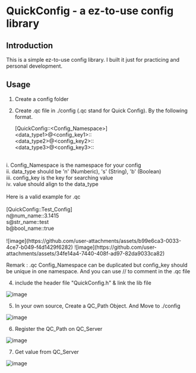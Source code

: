 # QuickConfig - a ez-to-use config library

## Introduction
This is a simple ez-to-use config library. I built it just for practicing and personal development.

## Usage
1. Create a config folder

2. Create .qc file in ./config (.qc stand for Quick Config). By the following format.

    [QuickConfig::<Config_Namespace>]</br>
    <data_type1>@<config_key1>::<value1></br>
    <data_type2>@<config_key2>::<value2></br>
    <data_type3>@<config_key3>::<value3></br>
</br>
    i. Config_Namespace is the namespace for your config</br>
    ii. data_type should be 'n' (Numberic), 's' (String), 'b' (Boolean)</br>
    iii. config_key is the key for searching value</br>
    iv. value should align to the data_type</br>
</br>
Here is a valid example for .qc</br>
</br>
    [QuickConfig::Test_Config]</br>
    n@num_name::3.1415</br>
    s@str_name::test</br>
    b@bool_name::true</br>
</br>
![image](https://github.com/user-attachments/assets/b99e6ca3-0033-4ce7-b049-f4d1429f6282)
![image](https://github.com/user-attachments/assets/34fe14a4-7440-408f-ad97-82da9033ca82)

Remark : .qc Config_Namespace can be duplicated
         but config_key should be unique in one namespace.
         And you can use // to comment in the .qc file

    
4. include the header file "QuickConfig.h" & link the lib file

![image](https://github.com/user-attachments/assets/455fb5da-ee0b-4297-a6e7-926fe38abbcf)

5. In your own source, Create a QC_Path Object. And Move to ./config

![image](https://github.com/user-attachments/assets/6e74e724-3d2c-4963-a328-48ebb0fa317b)

6. Register the QC_Path on QC_Server

![image](https://github.com/user-attachments/assets/86675599-64be-4d9e-8d5e-6bc4cd8172df)

7. Get value from QC_Server

![image](https://github.com/user-attachments/assets/ba7ffd5e-6dca-4952-80c2-16569c9016bc)
